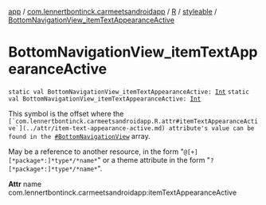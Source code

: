 [app](../../../index.md) / [com.lennertbontinck.carmeetsandroidapp](../../index.md) / [R](../index.md) / [styleable](index.md) / [BottomNavigationView_itemTextAppearanceActive](./-bottom-navigation-view_item-text-appearance-active.md)

# BottomNavigationView_itemTextAppearanceActive

`static val BottomNavigationView_itemTextAppearanceActive: `[`Int`](https://kotlinlang.org/api/latest/jvm/stdlib/kotlin/-int/index.html)
`static val BottomNavigationView_itemTextAppearanceActive: `[`Int`](https://kotlinlang.org/api/latest/jvm/stdlib/kotlin/-int/index.html)

This symbol is the offset where the ``[`com.lennertbontinck.carmeetsandroidapp.R.attr#itemTextAppearanceActive`](../attr/item-text-appearance-active.md) attribute's value can be found in the ``[`#BottomNavigationView`](-bottom-navigation-view.md) array.

May be a reference to another resource, in the form "`@[+][*package*:]*type*/*name*`" or a theme attribute in the form "`?[*package*:]*type*/*name*`".

**Attr**
name com.lennertbontinck.carmeetsandroidapp:itemTextAppearanceActive

